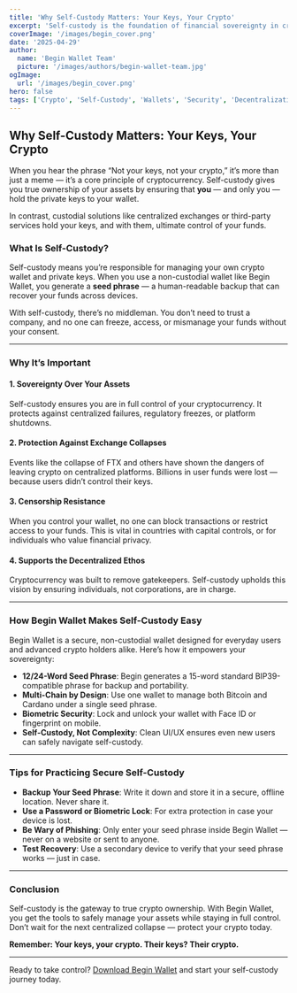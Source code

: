 ```yaml
---
title: 'Why Self-Custody Matters: Your Keys, Your Crypto'
excerpt: 'Self-custody is the foundation of financial sovereignty in crypto. Learn why controlling your own private keys matters and how Begin Wallet helps you do it securely.'
coverImage: '/images/begin_cover.png'
date: '2025-04-29'
author:
  name: 'Begin Wallet Team'
  picture: '/images/authors/begin-wallet-team.jpg'
ogImage:
  url: '/images/begin_cover.png'
hero: false
tags: ['Crypto', 'Self-Custody', 'Wallets', 'Security', 'Decentralization']
---
```


## Why Self-Custody Matters: Your Keys, Your Crypto

When you hear the phrase “Not your keys, not your crypto,” it’s more than just a meme — it’s a core principle of cryptocurrency. Self-custody gives you true ownership of your assets by ensuring that **you** — and only you — hold the private keys to your wallet.

In contrast, custodial solutions like centralized exchanges or third-party services hold your keys, and with them, ultimate control of your funds.

### What Is Self-Custody?

Self-custody means you’re responsible for managing your own crypto wallet and private keys. When you use a non-custodial wallet like Begin Wallet, you generate a **seed phrase** — a human-readable backup that can recover your funds across devices.

With self-custody, there’s no middleman. You don’t need to trust a company, and no one can freeze, access, or mismanage your funds without your consent.

---

### Why It’s Important

#### 1. **Sovereignty Over Your Assets**
Self-custody ensures you are in full control of your cryptocurrency. It protects against centralized failures, regulatory freezes, or platform shutdowns.

#### 2. **Protection Against Exchange Collapses**
Events like the collapse of FTX and others have shown the dangers of leaving crypto on centralized platforms. Billions in user funds were lost — because users didn’t control their keys.

#### 3. **Censorship Resistance**
When you control your wallet, no one can block transactions or restrict access to your funds. This is vital in countries with capital controls, or for individuals who value financial privacy.

#### 4. **Supports the Decentralized Ethos**
Cryptocurrency was built to remove gatekeepers. Self-custody upholds this vision by ensuring individuals, not corporations, are in charge.

---

### How Begin Wallet Makes Self-Custody Easy

Begin Wallet is a secure, non-custodial wallet designed for everyday users and advanced crypto holders alike. Here’s how it empowers your sovereignty:

- **12/24-Word Seed Phrase**: Begin generates a 15-word standard BIP39-compatible phrase for backup and portability.
- **Multi-Chain by Design**: Use one wallet to manage both Bitcoin and Cardano under a single seed phrase.
- **Biometric Security**: Lock and unlock your wallet with Face ID or fingerprint on mobile.
- **Self-Custody, Not Complexity**: Clean UI/UX ensures even new users can safely navigate self-custody.

---

### Tips for Practicing Secure Self-Custody

- **Backup Your Seed Phrase**: Write it down and store it in a secure, offline location. Never share it.
- **Use a Password or Biometric Lock**: For extra protection in case your device is lost.
- **Be Wary of Phishing**: Only enter your seed phrase inside Begin Wallet — never on a website or sent to anyone.
- **Test Recovery**: Use a secondary device to verify that your seed phrase works — just in case.

---

### Conclusion

Self-custody is the gateway to true crypto ownership. With Begin Wallet, you get the tools to safely manage your assets while staying in full control. Don’t wait for the next centralized collapse — protect your crypto today.

**Remember: Your keys, your crypto. Their keys? Their crypto.**

---

Ready to take control? [Download Begin Wallet](https://begin.is) and start your self-custody journey today.
